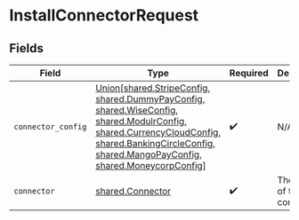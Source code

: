 # InstallConnectorRequest


## Fields

| Field                                                                                                                                                                                                                                      | Type                                                                                                                                                                                                                                       | Required                                                                                                                                                                                                                                   | Description                                                                                                                                                                                                                                |
| ------------------------------------------------------------------------------------------------------------------------------------------------------------------------------------------------------------------------------------------ | ------------------------------------------------------------------------------------------------------------------------------------------------------------------------------------------------------------------------------------------ | ------------------------------------------------------------------------------------------------------------------------------------------------------------------------------------------------------------------------------------------ | ------------------------------------------------------------------------------------------------------------------------------------------------------------------------------------------------------------------------------------------ |
| `connector_config`                                                                                                                                                                                                                         | [Union[shared.StripeConfig, shared.DummyPayConfig, shared.WiseConfig, shared.ModulrConfig, shared.CurrencyCloudConfig, shared.BankingCircleConfig, shared.MangoPayConfig, shared.MoneycorpConfig]](../../models/shared/connectorconfig.md) | :heavy_check_mark:                                                                                                                                                                                                                         | N/A                                                                                                                                                                                                                                        |
| `connector`                                                                                                                                                                                                                                | [shared.Connector](../../models/shared/connector.md)                                                                                                                                                                                       | :heavy_check_mark:                                                                                                                                                                                                                         | The name of the connector.                                                                                                                                                                                                                 |